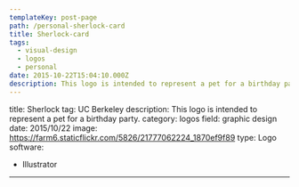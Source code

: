 ```yaml
---
templateKey: post-page
path: /personal-sherlock-card
title: Sherlock-card
tags:
  - visual-design
  - logos
  - personal
date: 2015-10-22T15:04:10.000Z
description: This logo is intended to represent a pet for a birthday party.
---
```


title: Sherlock
tag: UC Berkeley
description: This logo is intended to represent a pet for a birthday party.
category: logos
field: graphic design
date: 2015/10/22
image: https://farm6.staticflickr.com/5826/21777062224_1870ef9f89
type: Logo
software:
- Illustrator
---

